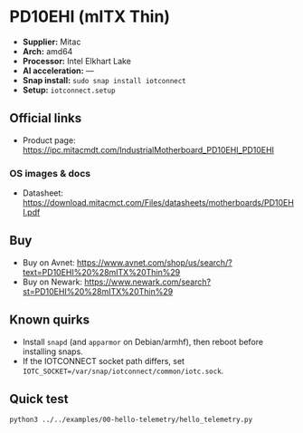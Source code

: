 # PD10EHI (mITX Thin)

- **Supplier:** Mitac
- **Arch:** amd64
- **Processor:** Intel Elkhart Lake
- **AI acceleration:** —
- **Snap install:** `sudo snap install iotconnect`
- **Setup:** `iotconnect.setup`

## Official links
- Product page: https://ipc.mitacmdt.com/IndustrialMotherboard_PD10EHI_PD10EHI

### OS images & docs
- Datasheet: https://download.mitacmct.com/Files/datasheets/motherboards/PD10EHI.pdf

## Buy
- Buy on Avnet: https://www.avnet.com/shop/us/search/?text=PD10EHI%20%28mITX%20Thin%29
- Buy on Newark: https://www.newark.com/search?st=PD10EHI%20%28mITX%20Thin%29

## Known quirks
- Install `snapd` (and `apparmor` on Debian/armhf), then reboot before installing snaps.
- If the IOTCONNECT socket path differs, set `IOTC_SOCKET=/var/snap/iotconnect/common/iotc.sock`.

## Quick test
```bash
python3 ../../examples/00-hello-telemetry/hello_telemetry.py
```
